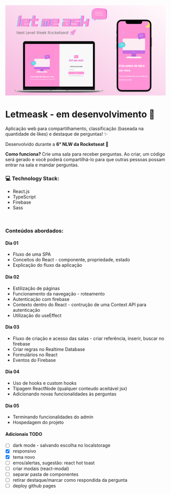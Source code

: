   <img alt="Letmeask" src="./src/assets/images/letmeask-cover.png">

# Letmeask - em desenvolvimento :construction:

Aplicação web para compartilhamento, classificação (baseada na quantidade de likes) e destaque de perguntas! :sparkles:

Desenvolvido durante a <strong>6° NLW da Rocketseat </strong> :rocket:

<strong>Como funciona? </strong>
Crie uma sala para receber perguntas. Ao criar, um código será gerado e você poderá compartilhá-lo para que outras pessoas possam entrar na sala e mandar perguntas.
<br>

### :computer: Technology Stack:
- React.js
- TypeScript
- Firebase
- Sass
<br>

### Conteúdos abordados:

#### Dia 01
- Fluxo de uma SPA
- Conceitos do React - componente, propriedade, estado
- Explicação do fluxo da aplicação

#### Dia 02
- Estilização de páginas
- Funcionamento da navegação - roteamento
- Autenticação com firebase
- Contexto dentro do React - contrução de uma Context API para autenticação
- Utilização do useEffect

#### Dia 03
- Fluxo de criação e acesso das salas - criar referência, inserir, buscar no firebase
- Criar regras no Realtime Database 
- Formulários no React
- Eventos do Firebase

#### Dia 04
- Uso de hooks e custom hooks
- Tipagem ReactNode (qualquer conteudo aceitável jsx)
- Adicionando novas funcionalidades às perguntas

#### Dia 05
- Terminando funcionalidades do admin
- Hospedagem do projeto

#### Adicionais TODO 
- [ ] dark mode - salvando escolha no localstorage
- [x] responsivo
- [x] tema novo
- [ ] erros/alertas, sugestão: react hot toast
- [ ] criar modais (react-modal)
- [ ] separar pasta de componentes
- [ ] retirar destaque/marcar como respondida da pergunta 
- [ ] deploy github pages